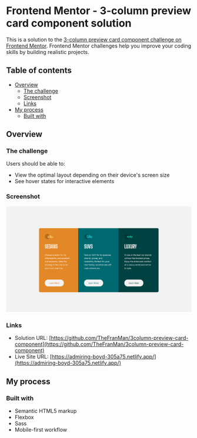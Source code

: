 # Frontend Mentor - 3-column preview card component solution

This is a solution to the [3-column preview card component challenge on Frontend Mentor](https://www.frontendmentor.io/challenges/3column-preview-card-component-pH92eAR2-). Frontend Mentor challenges help you improve your coding skills by building realistic projects. 

## Table of contents

- [Overview](#overview)
  - [The challenge](#the-challenge)
  - [Screenshot](#screenshot)
  - [Links](#links)
- [My process](#my-process)
  - [Built with](#built-with)

## Overview

### The challenge

Users should be able to:

- View the optimal layout depending on their device's screen size
- See hover states for interactive elements

### Screenshot

![](./screenshot.jpg)

### Links

- Solution URL: [https://github.com/TheFranMan/3column-preview-card-component](https://github.com/TheFranMan/3column-preview-card-component)
- Live Site URL: [https://admiring-boyd-305a75.netlify.app/](https://admiring-boyd-305a75.netlify.app/)

## My process

### Built with

- Semantic HTML5 markup
- Flexbox
- Sass
- Mobile-first workflow
